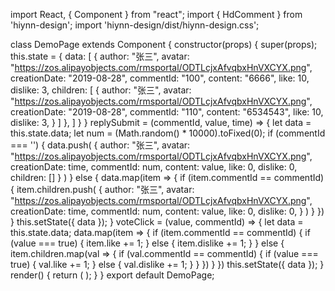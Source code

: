 import React, { Component } from "react";
import { HdComment } from 'hiynn-design';
import 'hiynn-design/dist/hiynn-design.css';

class DemoPage extends Component {
  constructor(props) {
    super(props);
    this.state = {
      data: [
        {
          author: "张三",
          avatar: "https://zos.alipayobjects.com/rmsportal/ODTLcjxAfvqbxHnVXCYX.png",
          creationDate: "2019-08-28",
          commentId: "100",
          content: "6666",
          like: 10,
          dislike: 3,
          children: [
            {
              author: "张三",
              avatar: "https://zos.alipayobjects.com/rmsportal/ODTLcjxAfvqbxHnVXCYX.png",
              creationDate: "2019-08-28",
              commentId: "110",
              content: "6534543",
              like: 10,
              dislike: 3,
            }
          ]
        },
      ]
    }
  }
  replySubmit = (commentId, value, time) => {
    let data = this.state.data;
    let num = (Math.random() * 10000).toFixed(0);
    if (commentId === '') {
      data.push(
        {
          author: "张三",
          avatar: "https://zos.alipayobjects.com/rmsportal/ODTLcjxAfvqbxHnVXCYX.png",
          creationDate: time,
          commentId: num,
          content: value,
          like: 0,
          dislike: 0,
          children: []
        }
      )
    } else {
      data.map(item => {
        if (item.commentId == commentId) {
          item.children.push(
            {
              author: "张三",
              avatar: "https://zos.alipayobjects.com/rmsportal/ODTLcjxAfvqbxHnVXCYX.png",
              creationDate: time,
              commentId: num,
              content: value,
              like: 0,
              dislike: 0,
            }
          )
        }
      })
    }
    this.setState({ data });
  }
  voteClick = (value, commentId) => {
    let data = this.state.data;
    data.map(item => {
      if (item.commentId == commentId) {
        if (value === true) {
          item.like += 1;
        } else {
          item.dislike += 1;
        }
      } else {
        item.children.map(val => {
          if (val.commentId == commentId) {
            if (value === true) {
              val.like += 1;
            } else {
              val.dislike += 1;
            }
          }
        })
      }
    })
    this.setState({ data });
  }
  render() {
    return (
          <HdComment
            maxLength={2000}//输入框输入最多字数
            isVote={true}//是否显示点赞
            data={this.state.data}//渲染数据
            replySubmit={this.replySubmit}//点击回复的回调函数
            voteClick={this.voteClick}//点赞的回调函数
          />
    );
  }
}
export default DemoPage;
